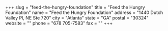 +++
slug = "feed-the-hungry-foundation"
title = "Feed the Hungry Foundation"
name = "Feed the Hungry Foundation"
address = "1440 Dutch Valley Pl, NE Ste 720"
city = "Atlanta"
state = "GA"
postal = "30324"
website = ""
phone = "678 705-7583"
fax = ""
+++
